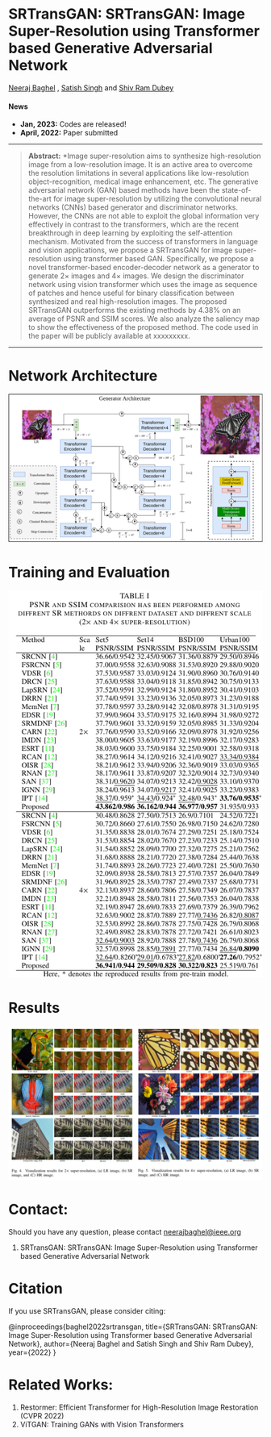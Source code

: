 # SRTransGAN: SRTransGAN: Image Super-Resolution using Transformer based Generative Adversarial Network
[Neeraj Baghel](https://sites.google.com/view/nbaghel777) , [Satish Singh](https://cvbl.iiita.ac.in/sks/) and [Shiv Ram Dubey](https://profile.iiita.ac.in/srdubey/)
<!--
[![paper](https://img.shields.io/badge/arXiv-Paper-<COLOR>.svg)]()
[![supplement](https://img.shields.io/badge/Supplementary-Material-red)]()
[![video](https://img.shields.io/badge/Video-Presentation-F9D371)]()
[![slides](https://img.shields.io/badge/Presentation-Slides-B762C1)]()
[![Summary](https://img.shields.io/badge/Summary-Slide-87CEEB)]()
 -->
#### News
<!--
- **April 4, 2022:** Integrated into [Huggingface Spaces 🤗](https://huggingface.co/spaces) using [Gradio](https://github.com/gradio-app/gradio). Try out the web demo: [![Hugging Face Spaces](https://img.shields.io/badge/%F0%9F%A4%97%20Hugging%20Face-Spaces-blue)](https://huggingface.co/spaces/swzamir/Restormer)
- **March 30, 2022:** Added Colab Demo. [![Open In Colab](https://colab.research.google.com/assets/colab-badge.svg)](https://colab.research.google.com/drive/1C2818h7KnjNv4R1sabe14_AYL7lWhmu6?usp=sharing)
- **March 29, 2022:** Restormer is selected for an ORAL presentation at CVPR 2022 :dizzy:
- **March 10, 2022:** Training codes are released :fire:
- **March 3, 2022:** Paper accepted at CVPR 2022 :tada: 
 -->
- **Jan, 2023:** Codes are released!
- **April, 2022:** Paper submitted

<hr />

> **Abstract:** *Image super-resolution aims to synthesize high-resolution image from a low-resolution image. 
It is an active area to overcome the resolution limitations in several applications like low-resolution object-recognition, medical image enhancement, etc. 
The generative adversarial network (GAN) based methods have been the state-of-the-art for image super-resolution by utilizing the convolutional neural networks (CNNs) based generator and discriminator networks. However, the CNNs are not able to exploit the global information very effectively in contrast to the transformers, which are the recent breakthrough in deep learning by exploiting the self-attention mechanism. Motivated from the success of transformers in language and vision applications, we propose a SRTransGAN for image super-resolution using transformer based GAN. Specifically, we propose a novel transformer-based encoder-decoder network as a generator to generate $2\times$ images and $4\times$ images. We design the discriminator network using vision transformer which uses the image as sequence of patches and hence useful for binary classification between synthesized and real high-resolution images. 
The proposed SRTransGAN outperforms the existing methods by 4.38\% on an average of PSNR and SSIM scores. We also analyze the saliency map to show the effectiveness of the proposed method. The code used in the paper will be publicly available at xxxxxxxxx.
<hr />

# Network Architecture
<img src = "https://github.com/nbaghel777/SRTransGAN/blob/main/ETSR-Generator.png"> 

# Training and Evaluation

<img src = "https://github.com/nbaghel777/SRTransGAN/blob/main/Screenshot%20from%202023-02-02%2011-13-01.png"> 


# Results
<img src = "https://github.com/nbaghel777/SRTransGAN/blob/main/Screenshot%20from%202023-02-02%2011-12-05.png"> 

# Contact:
Should you have any question, please contact neerajbaghel@ieee.org
1) SRTransGAN: SRTransGAN: Image Super-Resolution using Transformer based Generative Adversarial Network

# Citation
If you use SRTransGAN, please consider citing:

@inproceedings{baghel2022srtransgan,
    title={SRTransGAN: SRTransGAN: Image Super-Resolution using Transformer based Generative Adversarial Network}, 
    author={Neeraj Baghel and Satish Singh and Shiv Ram Dubey},
    year={2022}
}

# Related Works: 
1) Restormer: Efficient Transformer for High-Resolution Image Restoration (CVPR 2022)
2) ViTGAN: Training GANs with Vision Transformers

